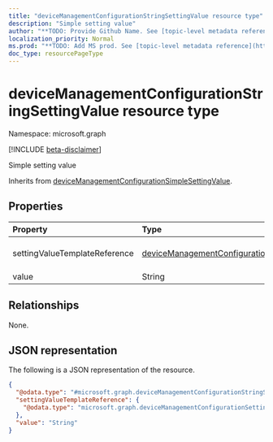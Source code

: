 ```yaml
---
title: "deviceManagementConfigurationStringSettingValue resource type"
description: "Simple setting value"
author: "**TODO: Provide Github Name. See [topic-level metadata reference](https://msgo.azurewebsites.net/add/document/guidelines/metadata.html#topic-level-metadata)**"
localization_priority: Normal
ms.prod: "**TODO: Add MS prod. See [topic-level metadata reference](https://msgo.azurewebsites.net/add/document/guidelines/metadata.html#topic-level-metadata)**"
doc_type: resourcePageType
---
```


# deviceManagementConfigurationStringSettingValue resource type

Namespace: microsoft.graph

[!INCLUDE [beta-disclaimer](../../includes/beta-disclaimer.md)]

Simple setting value


Inherits from [deviceManagementConfigurationSimpleSettingValue](../resources/devicemanagementconfigurationsimplesettingvalue.md).

## Properties
|Property|Type|Description|
|:---|:---|:---|
|settingValueTemplateReference|[deviceManagementConfigurationSettingValueTemplateReference](../resources/devicemanagementconfigurationsettingvaluetemplatereference.md)|Setting value template reference Inherited from [deviceManagementConfigurationSettingValue](../resources/devicemanagementconfigurationsettingvalue.md).|
|value|String|Value of the string setting.|

## Relationships
None.

## JSON representation
The following is a JSON representation of the resource.
<!-- {
  "blockType": "resource",
  "@odata.type": "microsoft.graph.deviceManagementConfigurationStringSettingValue"
}
-->
``` json
{
  "@odata.type": "#microsoft.graph.deviceManagementConfigurationStringSettingValue",
  "settingValueTemplateReference": {
    "@odata.type": "microsoft.graph.deviceManagementConfigurationSettingValueTemplateReference"
  },
  "value": "String"
}
```

